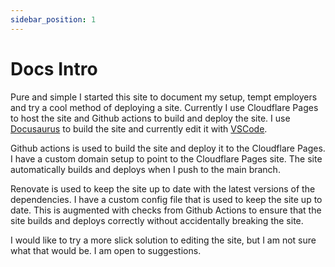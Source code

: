 ```yaml
---
sidebar_position: 1
---
```


# Docs Intro

Pure and simple I started this site to document my setup, tempt employers and try a cool method of deploying a site. Currently I use Cloudflare Pages to host the site and Github actions to build and deploy the site. I use [Docusaurus](https://docusaurus.io/) to build the site and currently edit it with [VSCode](https://code.visualstudio.com/).

Github actions is used to build the site and deploy it to the Cloudflare Pages. I have a custom domain setup to point to the Cloudflare Pages site. The site automatically builds and deploys when I push to the main branch.

Renovate is used to keep the site up to date with the latest versions of the dependencies. I have a custom config file that is used to keep the site up to date. This is augmented with checks from Github Actions to ensure that the site builds and deploys correctly without accidentally breaking the site.

I would like to try a more slick solution to editing the site, but I am not sure what that would be. I am open to suggestions.
